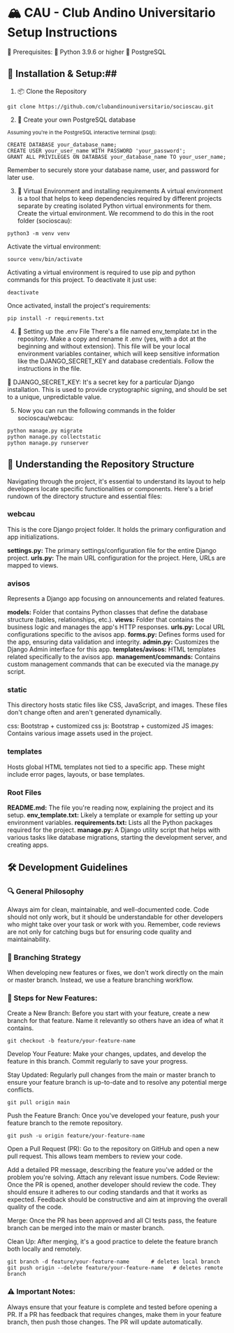 # 🏔️ CAU - Club Andino Universitario Setup Instructions #
📝 Prerequisites:
🐍 Python 3.9.6 or higher
🐘 PostgreSQL

## 🔧 Installation & Setup:##
1. 📦 Clone the Repository
```
git clone https://github.com/clubandinouniversitario/socioscau.git
```
2. 🔐 Create your own PostgreSQL database

<sub>Assuming you're in the PostgreSQL interactive terminal (psql):</sub>
```
CREATE DATABASE your_database_name;
CREATE USER your_user_name WITH PASSWORD 'your_password';
GRANT ALL PRIVILEGES ON DATABASE your_database_name TO your_user_name;
```
Remember to securely store your database name, user, and password for later use.

3. 🍃 Virtual Environment and installing requirements
A virtual environment is a tool that helps to keep dependencies required by different projects separate by creating isolated Python virtual environments for them.
Create the virtual environment. We recommend to do this in the root folder (socioscau):
```
python3 -m venv venv
```
Activate the virtual environment:
```
source venv/bin/activate
```
Activating a virtual environment is required to use pip and python commands for this project.
To deactivate it just use:
```
deactivate
```
Once activated, install the project's requirements:
```
pip install -r requirements.txt
```
4. 🔑 Setting up the .env File
There's a file named env_template.txt in the repository. Make a copy and rename it .env (yes, with a dot at the beginning and without extension). This file will be your local environment variables container, which will keep sensitive information like the DJANGO_SECRET_KEY and database credentials. Follow the instructions in the file.

🔹 DJANGO_SECRET_KEY: It's a secret key for a particular Django installation. This is used to provide cryptographic signing, and should be set to a unique, unpredictable value.

5. Now you can run the following commands in the folder socioscau/webcau:
```
python manage.py migrate
python manage.py collectstatic
python manage.py runserver
```


## 📂 Understanding the Repository Structure ##
Navigating through the project, it's essential to understand its layout to help developers locate specific functionalities or components. Here's a brief rundown of the directory structure and essential files:

### webcau ###

This is the core Django project folder. It holds the primary configuration and app initializations.

**settings.py:** The primary settings/configuration file for the entire Django project.
**urls.py:** The main URL configuration for the project. Here, URLs are mapped to views.

### avisos ###
Represents a Django app focusing on announcements and related features.

**models:** Folder that contains Python classes that define the database structure (tables, relationships, etc.).
**views:** Folder that contains the business logic and manages the app's HTTP responses.
**urls.py:** Local URL configurations specific to the avisos app.
**forms.py:** Defines forms used for the app, ensuring data validation and integrity.
**admin.py:** Customizes the Django Admin interface for this app.
**templates/avisos:** HTML templates related specifically to the avisos app.
**management/commands:** Contains custom management commands that can be executed via the manage.py script.

### static ###
This directory hosts static files like CSS, JavaScript, and images. These files don't change often and aren't generated dynamically.

css: Bootstrap + customized css
js: Bootstrap + customized JS
images: Contains various image assets used in the project.

### templates ###
Hosts global HTML templates not tied to a specific app. These might include error pages, layouts, or base templates.

### Root Files ###
**README.md:** The file you're reading now, explaining the project and its setup.
**env_template.txt:** Likely a template or example for setting up your environment variables.
**requirements.txt:** Lists all the Python packages required for the project.
**manage.py:** A Django utility script that helps with various tasks like database migrations, starting the development server, and creating apps.


## 🛠️ Development Guidelines ##
### 🔍 General Philosophy ###
Always aim for clean, maintainable, and well-documented code. Code should not only work, but it should be understandable for other developers who might take over your task or work with you. Remember, code reviews are not only for catching bugs but for ensuring code quality and maintainability.

### 🌳 Branching Strategy ###
When developing new features or fixes, we don't work directly on the main or master branch. Instead, we use a feature branching workflow.

### 📜 Steps for New Features: ###
Create a New Branch: Before you start with your feature, create a new branch for that feature. Name it relevantly so others have an idea of what it contains.

```
git checkout -b feature/your-feature-name
```

Develop Your Feature: Make your changes, updates, and develop the feature in this branch. Commit regularly to save your progress.

Stay Updated: Regularly pull changes from the main or master branch to ensure your feature branch is up-to-date and to resolve any potential merge conflicts.

```
git pull origin main
```
Push the Feature Branch: Once you've developed your feature, push your feature branch to the remote repository.

```
git push -u origin feature/your-feature-name
```
Open a Pull Request (PR): Go to the repository on GitHub and open a new pull request. This allows team members to review your code.

Add a detailed PR message, describing the feature you've added or the problem you're solving.
Attach any relevant issue numbers.
Code Review: Once the PR is opened, another developer should review the code. They should ensure it adheres to our coding standards and that it works as expected. Feedback should be constructive and aim at improving the overall quality of the code.

Merge: Once the PR has been approved and all CI tests pass, the feature branch can be merged into the main or master branch.

Clean Up: After merging, it's a good practice to delete the feature branch both locally and remotely.

```
git branch -d feature/your-feature-name       # deletes local branch
git push origin --delete feature/your-feature-name   # deletes remote branch
```
### ⚠️ Important Notes: ###
Always ensure that your feature is complete and tested before opening a PR.
If a PR has feedback that requires changes, make them in your feature branch, then push those changes. The PR will update automatically.



